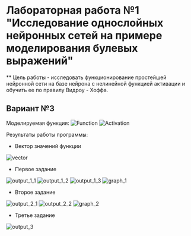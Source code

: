 # Лабораторная работа №1 "Исследование однослойных нейронных сетей на примере моделирования булевых выражений"

** Цель работы - исследовать функционирование простейшей нейронной сети на базе нейрона с нелинейной функцией активации и обучить ее по правилу Видроу - Хоффа.

## Вариант №3

Моделируемая функция:
![Function](https://github.com/Prosto-Fil/ITIB_1/blob/main/itib_1/task_1.png)
![Activation](https://github.com/Prosto-Fil/ITIB_1/blob/main/itib_1/task_2.png)


Результаты работы программы:

* Вектор значений функции

![vector](https://github.com/Prosto-Fil/ITIB_1/blob/main/itib_1/function.png)

* Первое задание

![output_1_1](https://github.com/Prosto-Fil/ITIB_1/blob/main/itib_1/output_1_1.png)
![output_1_2](https://github.com/Prosto-Fil/ITIB_1/blob/main/itib_1/output_1_2.png)
![output_1_3](https://github.com/Prosto-Fil/ITIB_1/blob/main/itib_1/output_1_3.png)
![graph_1](https://github.com/Prosto-Fil/ITIB_1/blob/main/itib_1/graph_1.png)

* Второе задание

![output_2_1](https://github.com/Prosto-Fil/ITIB_1/blob/main/itib_1/output_2_1.png)
![output_2_2](https://github.com/Prosto-Fil/ITIB_1/blob/main/itib_1/output_2_2.png)
![graph_2](https://github.com/Prosto-Fil/ITIB_1/blob/main/itib_1/graph_2.png)

* Третье задание

![output_3](https://github.com/Prosto-Fil/ITIB_1/blob/main/itib_1/output_3_1.png)
